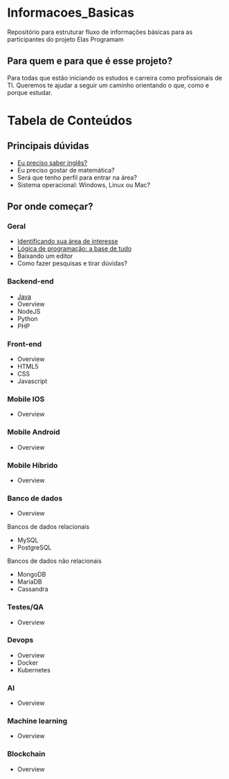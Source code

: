 # Informacoes_Basicas
Repositório para estruturar fluxo de informações básicas para as participantes do projeto Elas Programam

## Para quem e para que é esse projeto?

Para todas que estão iniciando os estudos e carreira como profissionais de TI. Queremos te ajudar a seguir um caminho orientando o que, como e porque estudar.

# Tabela de Conteúdos

## Principais dúvidas

 - [Eu preciso saber inglês?](00-principais-duvidas/preciso-saber-ingles.md)
 - Eu preciso gostar de matemática?
 - Será que tenho perfil para entrar na área?
 - Sistema operacional: Windows, Linux ou Mac?

## Por onde começar?


### Geral

- [Identificando sua área de interesse](01-por-onde-comecar/area-de-interesse.md)
- [Lógica de programação: a base de tudo](01-por-onde-comecar/logica-de-programacao.md)
- Baixando um editor
- Como fazer pesquisas e tirar dúvidas?


### Backend-end

- [Java](01-por-onde-comecar/como-comecar-estudar-java.md)
- Overview
- NodeJS
- Python
- PHP

### Front-end

- Overview
- HTML5
- CSS
- Javascript

### Mobile IOS

- Overview

### Mobile Android
- Overview

### Mobile Híbrido
- Overview

### Banco de dados

- Overview

Bancos de dados relacionais 

- MySQL
- PostgreSQL

Bancos de dados não relacionais

- MongoDB
- MariaDB
- Cassandra

### Testes/QA

- Overview

### Devops

- Overview
- Docker
- Kubernetes

### AI

- Overview

### Machine learning

- Overview

### Blockchain

- Overview
